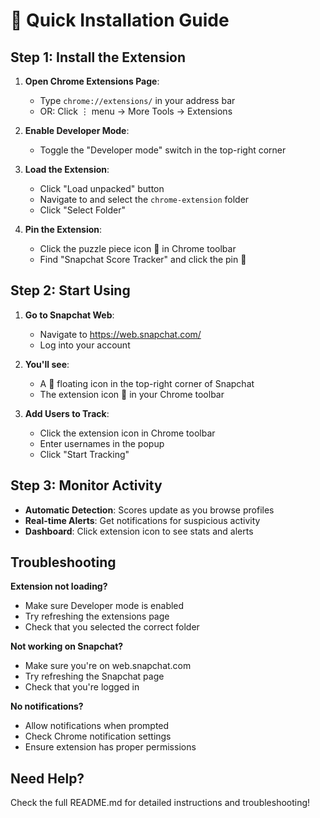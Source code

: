 # 🚀 Quick Installation Guide

## **Step 1: Install the Extension**

1. **Open Chrome Extensions Page**:
   - Type `chrome://extensions/` in your address bar
   - OR: Click ⋮ menu → More Tools → Extensions

2. **Enable Developer Mode**:
   - Toggle the "Developer mode" switch in the top-right corner

3. **Load the Extension**:
   - Click "Load unpacked" button
   - Navigate to and select the `chrome-extension` folder
   - Click "Select Folder"

4. **Pin the Extension**:
   - Click the puzzle piece icon 🧩 in Chrome toolbar
   - Find "Snapchat Score Tracker" and click the pin 📌

## **Step 2: Start Using**

1. **Go to Snapchat Web**:
   - Navigate to https://web.snapchat.com/
   - Log into your account

2. **You'll see**:
   - A 📱 floating icon in the top-right corner of Snapchat
   - The extension icon 📱 in your Chrome toolbar

3. **Add Users to Track**:
   - Click the extension icon in Chrome toolbar
   - Enter usernames in the popup
   - Click "Start Tracking"

## **Step 3: Monitor Activity**

- **Automatic Detection**: Scores update as you browse profiles
- **Real-time Alerts**: Get notifications for suspicious activity
- **Dashboard**: Click extension icon to see stats and alerts

## **Troubleshooting**

**Extension not loading?**
- Make sure Developer mode is enabled
- Try refreshing the extensions page
- Check that you selected the correct folder

**Not working on Snapchat?**
- Make sure you're on web.snapchat.com
- Try refreshing the Snapchat page
- Check that you're logged in

**No notifications?**
- Allow notifications when prompted
- Check Chrome notification settings
- Ensure extension has proper permissions

## **Need Help?**

Check the full README.md for detailed instructions and troubleshooting!